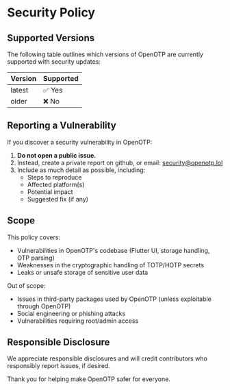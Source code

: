 # Security Policy

## Supported Versions

The following table outlines which versions of OpenOTP are currently supported with security updates:

| Version | Supported          |
| ------- | ------------------ |
| latest  | ✅ Yes             |
| older   | ❌ No              |

## Reporting a Vulnerability

If you discover a security vulnerability in OpenOTP:

1. **Do not open a public issue.**
2. Instead, create a private report on github, or email: [security@openotp.lol](mailto:security@openotp.lol)
3. Include as much detail as possible, including:
   - Steps to reproduce
   - Affected platform(s)
   - Potential impact
   - Suggested fix (if any)

## Scope

This policy covers:

- Vulnerabilities in OpenOTP's codebase (Flutter UI, storage handling, OTP parsing)
- Weaknesses in the cryptographic handling of TOTP/HOTP secrets
- Leaks or unsafe storage of sensitive user data

Out of scope:

- Issues in third-party packages used by OpenOTP (unless exploitable through OpenOTP)
- Social engineering or phishing attacks
- Vulnerabilities requiring root/admin access

## Responsible Disclosure

We appreciate responsible disclosures and will credit contributors who responsibly report issues, if desired.

Thank you for helping make OpenOTP safer for everyone.
